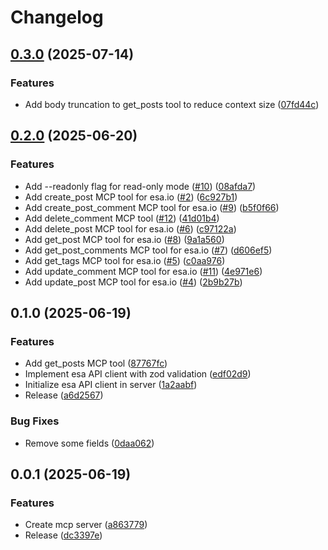 # Changelog

## [0.3.0](https://github.com/koki-develop/esa-mcp-server/compare/v0.2.0...v0.3.0) (2025-07-14)


### Features

* Add body truncation to get_posts tool to reduce context size ([07fd44c](https://github.com/koki-develop/esa-mcp-server/commit/07fd44c998ff4050d285736fa35075a07b3fd757))

## [0.2.0](https://github.com/koki-develop/esa-mcp-server/compare/v0.1.0...v0.2.0) (2025-06-20)


### Features

* Add --readonly flag for read-only mode ([#10](https://github.com/koki-develop/esa-mcp-server/issues/10)) ([08afda7](https://github.com/koki-develop/esa-mcp-server/commit/08afda7884611ffeabf58844257438b999c958a3))
* Add create_post MCP tool for esa.io ([#2](https://github.com/koki-develop/esa-mcp-server/issues/2)) ([6c927b1](https://github.com/koki-develop/esa-mcp-server/commit/6c927b1c4a11817952a99e046b4596175aab8c50))
* Add create_post_comment MCP tool for esa.io ([#9](https://github.com/koki-develop/esa-mcp-server/issues/9)) ([b5f0f66](https://github.com/koki-develop/esa-mcp-server/commit/b5f0f668d6ec74ed16410911cf3d1aa7b838a579))
* Add delete_comment MCP tool ([#12](https://github.com/koki-develop/esa-mcp-server/issues/12)) ([41d01b4](https://github.com/koki-develop/esa-mcp-server/commit/41d01b4e127f6734126221a631cc4659f466c010))
* Add delete_post MCP tool for esa.io ([#6](https://github.com/koki-develop/esa-mcp-server/issues/6)) ([c97122a](https://github.com/koki-develop/esa-mcp-server/commit/c97122ad0da5fc09f65099af16017d0b0e98661b))
* Add get_post MCP tool for esa.io ([#8](https://github.com/koki-develop/esa-mcp-server/issues/8)) ([9a1a560](https://github.com/koki-develop/esa-mcp-server/commit/9a1a560a9e09bd5afa6177c2df9ce8f2af09b8e4))
* Add get_post_comments MCP tool for esa.io ([#7](https://github.com/koki-develop/esa-mcp-server/issues/7)) ([d606ef5](https://github.com/koki-develop/esa-mcp-server/commit/d606ef5ee0034fbcafa4e8dd3ed71a0fdda06ed8))
* Add get_tags MCP tool for esa.io ([#5](https://github.com/koki-develop/esa-mcp-server/issues/5)) ([c0aa976](https://github.com/koki-develop/esa-mcp-server/commit/c0aa9762858524574787551246be63df2e929c3e))
* Add update_comment MCP tool for esa.io ([#11](https://github.com/koki-develop/esa-mcp-server/issues/11)) ([4e971e6](https://github.com/koki-develop/esa-mcp-server/commit/4e971e6d22dbb68fb9127abadb0640fc4525f4a8))
* Add update_post MCP tool for esa.io ([#4](https://github.com/koki-develop/esa-mcp-server/issues/4)) ([2b9b27b](https://github.com/koki-develop/esa-mcp-server/commit/2b9b27b8a1f5fda09d7e5796e71a429fb2e83d60))

## 0.1.0 (2025-06-19)


### Features

* Add get_posts MCP tool ([87767fc](https://github.com/koki-develop/esa-mcp-server/commit/87767fc10816cd5da7da3e10a00fd31706e4b1e0))
* Implement esa API client with zod validation ([edf02d9](https://github.com/koki-develop/esa-mcp-server/commit/edf02d9709edb3d15c552e2f6ff9ab4cf815ff2f))
* Initialize esa API client in server ([1a2aabf](https://github.com/koki-develop/esa-mcp-server/commit/1a2aabf7294e4a1902191827da2f76fdd4d8ac3e))
* Release ([a6d2567](https://github.com/koki-develop/esa-mcp-server/commit/a6d2567d9a3ecb9b6fb0b3f769eeac2fdafcff62))


### Bug Fixes

* Remove some fields ([0daa062](https://github.com/koki-develop/esa-mcp-server/commit/0daa06283d68351b2fb6a5916c98e6272f7d1cf7))

## 0.0.1 (2025-06-19)


### Features

* Create mcp server ([a863779](https://github.com/koki-develop/mcp-server-template/commit/a86377978063360980a5fba45bff1c95cefe334d))
* Release ([dc3397e](https://github.com/koki-develop/mcp-server-template/commit/dc3397e7dba034ecc4bbfe96f53470f1ec59a1fb))
